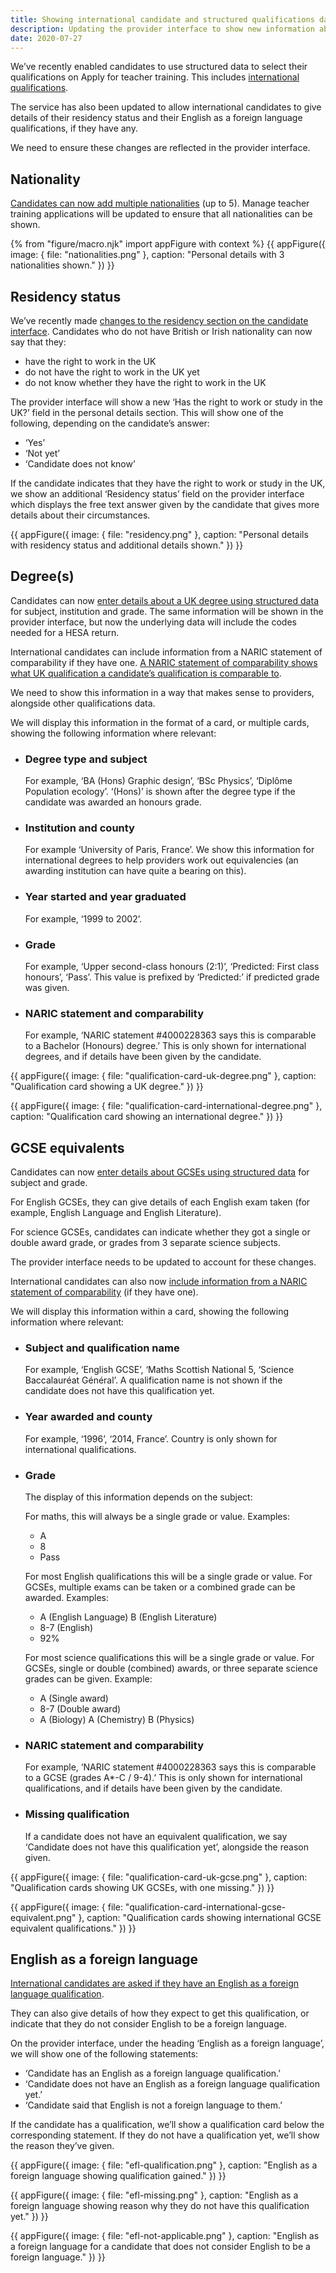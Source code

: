 ```yaml
---
title: Showing international candidate and structured qualifications data
description: Updating the provider interface to show new information about international candidates and support changes to how we collect qualifications data.
date: 2020-07-27
---
```


We’ve recently enabled candidates to use structured data to select their qualifications on Apply for teacher training. This includes [international qualifications](/apply-for-teacher-training/international-candidates/#international-qualifications).

The service has also been updated to allow international candidates to give details of their residency status and their English as a foreign language qualifications, if they have any.

We need to ensure these changes are reflected in the provider interface.

## Nationality

[Candidates can now add multiple nationalities](/apply-for-teacher-training/nationality) (up to 5). Manage teacher training applications will be updated to ensure that all nationalities can be shown.

{% from "figure/macro.njk" import appFigure with context %}
{{ appFigure({
  image: {
    file: "nationalities.png"
  },
  caption: "Personal details with 3 nationalities shown."
}) }}

## Residency status

We’ve recently made [changes to the residency section on the candidate interface](/apply-for-teacher-training/international-candidates/#residency-and-visa-status). Candidates who do not have British or Irish nationality can now say that they:

* have the right to work in the UK
* do not have the right to work in the UK yet
* do not know whether they have the right to work in the UK

The provider interface will show a new ‘Has the right to work or study in the UK?’ field in the personal details section. This will show one of the following, depending on the candidate’s answer:

* ‘Yes’
* ‘Not yet’
* ‘Candidate does not know’

If the candidate indicates that they have the right to work or study in the UK, we show an additional ‘Residency status’ field on the provider interface which displays the free text answer given by the candidate that gives more details about their circumstances.

{{ appFigure({
  image: {
    file: "residency.png"
  },
  caption: "Personal details with residency status and additional details shown."
}) }}

## Degree(s)

Candidates can now [enter details about a UK degree using structured data](/apply-for-teacher-training/structured-data-for-degrees/) for subject, institution and grade. The same information will be shown in the provider interface, but now the underlying data will include the codes needed for a HESA return.

International candidates can include information from a NARIC statement of comparability if they have one. [A NARIC statement of comparability shows what UK qualification a candidate’s qualification is comparable to](https://www.naric.org.uk/naric/Individuals/Compare%20Qualifications/documents/SoC.pdf).

We need to show this information in a way that makes sense to providers, alongside other qualifications data.

We will display this information in the format of a card, or multiple cards, showing the following information where relevant:

* ### Degree type and subject

  For example, ‘BA (Hons) Graphic design’, ‘BSc Physics’, ‘Diplôme Population ecology’. ‘(Hons)’ is shown after the degree type if the candidate was awarded an honours grade.

* ### Institution and county

  For example ‘University of Paris, France’. We show this information for international degrees to help providers work out equivalencies (an awarding institution can have quite a bearing on this).

* ### Year started and year graduated

  For example, ‘1999 to 2002’.

* ### Grade

  For example, ‘Upper second-class honours (2:1)’, ‘Predicted: First class honours’, ‘Pass’. This value is prefixed by ‘Predicted:’ if predicted grade was given.

* ### NARIC statement and comparability

  For example, ‘NARIC statement #4000228363 says this is comparable to a Bachelor (Honours) degree.’ This is only shown for international degrees, and if details have been given by the candidate.

{{ appFigure({
  image: {
    file: "qualification-card-uk-degree.png"
  },
  caption: "Qualification card showing a UK degree."
}) }}

{{ appFigure({
  image: {
    file: "qualification-card-international-degree.png"
  },
  caption: "Qualification card showing an international degree."
}) }}

## GCSE equivalents

Candidates can now [enter details about GCSEs using structured data](/apply-for-teacher-training/structured-data-for-pre-degree-qualifications/) for subject and grade.

For English GCSEs, they can give details of each English exam taken (for example, English Language and English Literature).

For science GCSEs, candidates can indicate whether they got a single or double award grade, or grades from 3 separate science subjects.

The provider interface needs to be updated to account for these changes.

International candidates can also now [include information from a NARIC statement of comparability](/apply-for-teacher-training/international-candidates/#international-qualifications) (if they have one).

We will display this information within a card, showing the following information where relevant:

* ### Subject and qualification name

  For example, ‘English GCSE’, ‘Maths Scottish National 5, ‘Science Baccalauréat Général’. A qualification name is not shown if the candidate does not have this qualification yet.

* ### Year awarded and county

  For example, ‘1996’, ‘2014, France’. Country is only shown for international qualifications.

* ### Grade

  The display of this information depends on the subject:

  For maths, this will always be a single grade or value. Examples:

  * A
  * 8
  * Pass

  For most English qualifications this will be a single grade or value. For GCSEs, multiple exams can be taken or a combined grade can be awarded. Examples:

  * A (English Language)
    B (English Literature)
  * 8-7 (English)
  * 92%

  For most science qualifications this will be a single grade or value. For GCSEs, single or double (combined) awards, or three separate science grades can be given. Example:

  * A (Single award)
  * 8-7 (Double award)
  * A (Biology)
    A (Chemistry)
    B (Physics)

* ### NARIC statement and comparability

  For example, ‘NARIC statement #4000228363 says this is comparable to a GCSE (grades A*-C / 9-4).’ This is only shown for international qualifications, and if details have been given by the candidate.

* ### Missing qualification

  If a candidate does not have an equivalent qualification, we say ‘Candidate does not have this qualification yet’, alongside the reason given.

{{ appFigure({
  image: {
    file: "qualification-card-uk-gcse.png"
  },
  caption: "Qualification cards showing UK GCSEs, with one missing."
}) }}

{{ appFigure({
  image: {
    file: "qualification-card-international-gcse-equivalent.png"
  },
  caption: "Qualification cards showing international GCSE equivalent qualifications."
}) }}

## English as a foreign language

[International candidates are asked if they have an English as a foreign language qualification](/apply-for-teacher-training/international-candidates/#english-language-proficiency).

They can also give details of how they expect to get this qualification, or indicate that they do not consider English to be a foreign language.

On the provider interface, under the heading ‘English as a foreign language’, we will show one of the following statements:

* ‘Candidate has an English as a foreign language qualification.’
* ‘Candidate does not have an English as a foreign language qualification yet.’
* ‘Candidate said that English is not a foreign language to them.’

If the candidate has a qualification, we’ll show a qualification card below the corresponding statement. If they do not have a qualification yet, we’ll show the reason they’ve given.

{{ appFigure({
  image: {
    file: "efl-qualification.png"
  },
  caption: "English as a foreign language showing qualification gained."
}) }}

{{ appFigure({
  image: {
    file: "efl-missing.png"
  },
  caption: "English as a foreign language showing reason why they do not have this qualification yet."
}) }}

{{ appFigure({
  image: {
    file: "efl-not-applicable.png"
  },
  caption: "English as a foreign language for a candidate that does not consider English to be a foreign language."
}) }}
